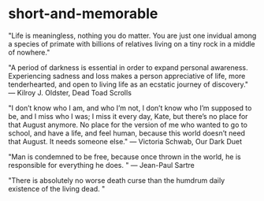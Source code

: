 # short-and-memorable

"Life is meaningless, nothing you do matter. You are just one invidual among a species of primate with billions of relatives living on a tiny rock in a middle of nowhere."

"A period of darkness is essential in order to expand personal awareness. Experiencing sadness and loss makes a person appreciative of life, more tenderhearted, and open to living life as an ecstatic journey of discovery." 
― Kilroy J. Oldster, Dead Toad Scrolls

"I don’t know who I am, and who I’m not, I don’t know who I’m supposed to be, and I miss who I was; I miss it every day, Kate, but there’s no place for that August anymore. No place for the version of me who wanted to go to school, and have a life, and feel human, because this world doesn’t need that August. It needs someone else."
― Victoria Schwab, Our Dark Duet

"Man is condemned to be free, because once thrown in the world, he is responsible for everything he does. "
― Jean-Paul Sartre

"There is absolutely no worse death curse than the humdrum daily existence of the living dead. "
